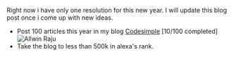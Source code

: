 Right now i have only one resolution for this new year. I will update this blog post once i come up with new ideas.

* Post 100 articles this year in my blog [Codesimple](https://www.codesimple.info) [10/100 completed]
![Allwin Raju](https://media.giphy.com/media/3oEjI9byGIPCDolVBK/giphy.gif)
* Take the blog to less than 500k in alexa's rank.
